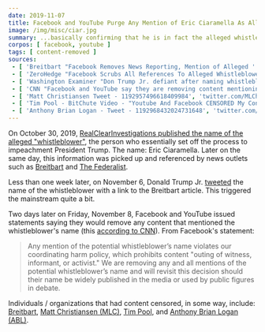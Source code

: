 ```yaml
---
date: 2019-11-07
title: Facebook and YouTube Purge Any Mention of Eric Ciaramella As Alleged Whistleblower
image: /img/misc/ciar.jpg
summary: ...basically confirming that he is in fact the alleged whistleblower, right?
corpos: [ facebook, youtube ]
tags: [ content-removed ]
sources:
 - [ 'Breitbart "Facebook Removes News Reporting, Mention of Alleged ''Whistleblower''s'' Identity" by Allum Bokhari', 'www.breitbart.com/tech/2019/11/08/facebook-removes-any-news-reporting-on-or-even-mention-of-who-the-whistleblower-is-alleged-to-be/#' ]
 - [ 'ZeroHedge "Facebook Scrubs All References To Alleged Whistleblower Eric Ciaramella"', 'www.zerohedge.com/political/facebook-scrubs-all-references-alleged-whistleblower-eric-ciaramella' ]
 - [ 'Washington Examiner "Don Trump Jr. defiant after naming whistleblower as Eric Ciaramella" by Mike Brest', 'www.washingtonexaminer.com/news/don-trump-jr-defiant-after-naming-whistleblower-as-eric-ciaramella' ]
 - [ 'CNN "Facebook and YouTube say they are removing content mentioning potential whistleblower''s name" by Oliver Darcy (CNN Employee)', 'www.cnn.com/2019/11/08/tech/facebook-whistleblower-name/index.html' ]
 - [ 'Matt Christiansen Tweet - 1192957496618409984', 'twitter.com/MLChristiansen/status/1192957496618409984' ]
 - [ 'Tim Pool - BitChute Video - "Youtube And Facebook CENSORED My Content On CIA Whistleblower, My Video And Others Are BLOCKED"', 'www.bitchute.com/video/W6oGxCK7R3Y/' ]
 - [ 'Anthony Brian Logan - Tweet - 1192968432024731648', 'twitter.com/ANTHONYBLOGAN/status/1192968432024731648' ]
---
```


On October 30, 2019, [RealClearInvestigations published the name of the alleged "whistleblower"](https://www.realclearinvestigations.com/articles/2019/10/30/whistleblower_exposed_close_to_biden_brennan_dnc_oppo_researcher_120996.html), the person who essentially set off the process to impeachment President Trump.
The name: Eric Ciaramella.
Later on the same day, this information was picked up and referenced by news outlets such as [Breitbart](https://www.breitbart.com/politics/2019/10/30/realclear-investigations-suggests-whistleblower-likely-33-year-old-cia-analyst-eric-ciaramella/) and [The Federalist](https://thefederalist.com/2019/10/30/anti-trump-whistleblower-worked-with-dnc-operative-who-sought-dirt-on-trump-from-ukrainian-officials/).

Less than one week later, on November 6, Donald Trump Jr. [tweeted](https://twitter.com/DonaldJTrumpJr/status/1192078857031036931) the name of the whistleblower with a link to the Breitbart article.
This triggered the mainstream quite a bit.

Two days later on Friday, November 8, Facebook and YouTube issued statements saying they would remove any content that mentioned the whistleblower's name (this [according to CNN](https://www.cnn.com/2019/11/08/tech/facebook-whistleblower-name/index.html)).
From Facebook's statement:
> Any mention of the potential whistleblower’s name violates our coordinating harm policy, which prohibits content "outing of witness, informant, or activist."
> We are removing any and all mentions of the potential whistleblower’s name and will revisit this decision should their name be widely published in the media or used by public figures in debate.

Individuals / organizations that had content censored, in some way, include:
[Breitbart](https://www.nytimes.com/2019/11/08/business/facebook-breitbart-whistleblower.html),
[Matt Christiansen (MLC)](https://twitter.com/MLChristiansen/status/1192957496618409984),
[Tim Pool](https://www.bitchute.com/video/W6oGxCK7R3Y/),
and [Anthony Brian Logan (ABL)](https://twitter.com/ANTHONYBLOGAN/status/1192968432024731648).

